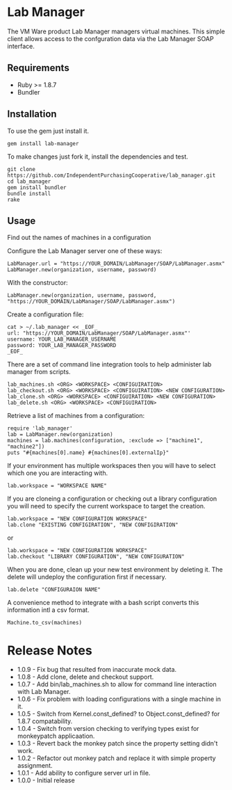 Lab Manager
===========
The VM Ware product Lab Manager managers virtual machines. This simple
client allows access to the confguration data via the Lab Manager SOAP
interface.

Requirements
------------
* Ruby >= 1.8.7
* Bundler

Installation
------------
To use the gem just install it.
```
gem install lab-manager
```
To make changes just fork it, install the dependencies and test.
```
git clone https://github.com/IndependentPurchasingCooperative/lab_manager.git
cd lab_manager
gem install bundler
bundle install
rake
```

Usage
-----
Find out the names of machines in a configuration

Configure the Lab Manager server one of these ways:

```
LabManager.url = "https://YOUR_DOMAIN/LabManager/SOAP/LabManager.asmx"
LabManager.new(organization, username, password)
```

With the constructor:
```
LabManager.new(organization, username, password, "https://YOUR_DOMAIN/LabManager/SOAP/LabManager.asmx")
```

Create a configuration file:
```
cat > ~/.lab_manager << _EOF_
url: "https://YOUR_DOMAIN/LabManager/SOAP/LabManager.asmx"'
username: YOUR_LAB_MANAGER_USERNAME
password: YOUR_LAB_MANAGER_PASSWORD
_EOF_
```

There are a set of command line integration tools to help administer lab manager from scripts.
```
lab_machines.sh <ORG> <WORKSPACE> <CONFIGUIRATION>
lab_checkout.sh <ORG> <WORKSPACE> <CONFIGUIRATION> <NEW CONFIGURATION>
lab_clone.sh <ORG> <WORKSPACE> <CONFIGUIRATION> <NEW CONFIGURATION>
lab_delete.sh <ORG> <WORKSPACE> <CONFIGUIRATION>
```

Retrieve a list of machines from a configuration:
```
require 'lab_manager'
lab = LabManager.new(organization)
machines = lab.machines(configuration, :exclude => ["machine1", "machine2"])
puts "#{machines[0].name} #{machines[0].externalIp}"
```

If your environment has multiple workspaces then you will have to select
which one you are interacting with.
```
lab.workspace = "WORKSPACE NAME"
```

If you are cloneing a configuration or checking out a library configuration you will
need to specify the current workspace to target the creation.
```
lab.workspace = "NEW CONFIGURATION WORKSPACE"
lab.clone "EXISTING CONFIGIRATION", "NEW CONFIGIRATION"
```
or
```
lab.workspace = "NEW CONFIGURATION WORKSPACE"
lab.checkout "LIBRARY CONFIGURATION", "NEW CONFIGURATION"
```

When you are done, clean up your new test environment by deleting it. The delete
will undeploy the configuration first if necessary.
```
lab.delete "CONFIGURAION NAME"
```

A convenience method to integrate with a bash script converts this information
intl a csv format.
```
Machine.to_csv(machines)
```

Release Notes
=============
* 1.0.9 - Fix bug that resulted from inaccurate mock data.
* 1.0.8 - Add clone, delete and checkout support.
* 1.0.7 - Add bin/lab_machines.sh to allow for command line interaction with Lab Manager.
* 1.0.6 - Fix problem with loading configurations with a single machine in it.
* 1.0.5 - Switch from Kernel.const_defined? to Object.const_defined? for 1.8.7 compatability.
* 1.0.4 - Switch from version checking to verifying types exist for monkeypatch applicaation.
* 1.0.3 - Revert back the monkey patch since the property setting didn't work.
* 1.0.2 - Refactor out monkey patch  and replace it with simple property assignment.
* 1.0.1 - Add ability to configure server url in file.
* 1.0.0 - Initial release

